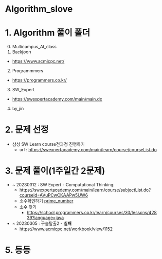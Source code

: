 # Algorithm_slove

# 1. Algorithm 풀이 폴더
0. Multicampus_AI_class
1. Backjoon
  * https://www.acmicpc.net/
2. Programmmers
  * https://programmers.co.kr/
3. SW_Expert
  * https://swexpertacademy.com/main/main.do
4. by_jin


# 2. 문제 선정
* 삼성 SW Learn course전과정 진행하기 
  * url : https://swexpertacademy.com/main/learn/course/courseList.do

# 3. 문제 풀이(1주일간 2문제)

  * ~ 20230312 : SW Expert - Computational Thinking
    * https://swexpertacademy.com/main/learn/course/subjectList.do?courseId=AVuPCwCKAAPw5UW6
    * 소수확인하기 [prime_number](4_By_Jin/1_소수확인하기/prime_number.py)
    * 소수 찾기
      * https://school.programmers.co.kr/learn/courses/30/lessons/42839?language=java
  * ~ 20230305 : 구슬탈출2 - **실패**
    * https://www.acmicpc.net/workbook/view/1152




# 5. 등등
